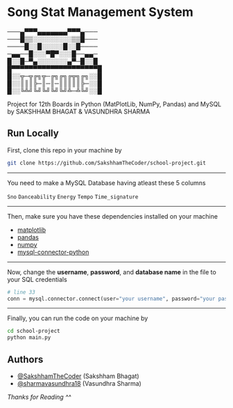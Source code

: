 
# Song Stat Management System

───▄▀▀▀▄▄▄▄▄▄▄▀▀▀▄───  
───█▒▒░░░░░░░░░▒▒█───  
────█░░█░░░░░█░░█────  
─▄▄──█░░░▀█▀░░░█──▄▄─  
█░░█─▀▄░░░░░░░▄▀─█░░█  
█▀▀▀▀▀▀▀▀▀▀▀▀▀▀▀▀▀▀▀▀█  
█░░╦─╦╔╗╦─╔╗╔╗╔╦╗╔╗░░█  
█░░║║║╠─║─║─║║║║║╠─░░█  
█░░╚╩╝╚╝╚╝╚╝╚╝╩─╩╚╝░░█  



Project for 12th Boards in Python (MatPlotLib, NumPy, Pandas) and MySQL by SAKSHHAM BHAGAT &amp; VASUNDHRA SHARMA




## Run Locally

First, clone this repo in your machine by
```sh
git clone https://github.com/SakshhamTheCoder/school-project.git
```

___

You need to make a MySQL Database having atleast these 5 columns

```Sno```
```Danceability```
```Energy```
```Tempo```
```Time_signature```

___

Then, make sure you have these dependencies installed on your machine

- [matplotlib](https://pypi.org/project/matplotlib/)
- [pandas](https://pypi.org/project/pandas/)
- [numpy](https://pypi.org/project/numpy/)
- [mysql-connector-python](https://pypi.org/project/mysql-connector-python/)

___

Now, change the **username**, **password**, and **database name** in the file to your SQL credentials

```python
# line 33
conn = mysql.connector.connect(user="your username", password="your password", database="your db name")
```

___

Finally, you can run the code on your machine by

```bash
cd school-project
python main.py
```


## Authors

- [@SakshhamTheCoder](https://www.github.com/SakshhamTheCoder) (Sakshham Bhagat)
- [@sharmavasundhra18](https://www.github.com/sharmavasundhra18) (Vasundhra Sharma)


*Thanks for Reading ^^*
